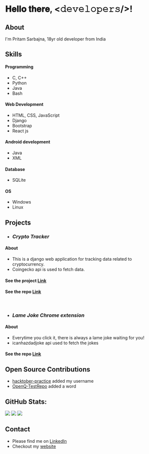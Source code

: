 # 𝐇𝐞𝐥𝐥𝐨 𝐭𝐡𝐞𝐫𝐞, <𝚍𝚎𝚟𝚎𝚕𝚘𝚙𝚎𝚛𝚜/>!

## About
I'm Pritam Sarbajna, 18yr old developer from India

## Skills

#### Programming
- C, C++
- Python
- Java
- Bash


#### Web Development
- HTML, CSS, JavaScript
- Django
- Bootstrap
- React js

#### Android development
- Java
- XML

#### Database
- SQLite

#### OS
- Windows
- Linux

## Projects

- ### ***Crypto Tracker***

#### About
- This is a django web application for tracking data related to cryptocurrency.
-  Coingecko api is used to fetch data.

#### See the project [Link](https://crypto-api-django.herokuapp.com/)
#### See the repo [Link](https://github.com/PritamSarbajna/crypto-tracker-website)

<br>

- ### ***Lame Joke Chrome extension***

#### About
- Everytime you click it, there is always a lame joke waiting for you!
- icanhazdadjoke api used to fetch the jokes

#### See the repo [Link](https://github.com/PritamSarbajna/lame-jokes-chrome-extension)

## Open Source Contributions

- [hacktober-practice](https://github.com/EddieHubCommunity/hacktoberfest-practice/pull/1115) added my username
- [OpenQ-TestRepo](https://github.com/OpenQDev/OpenQ-TestRepo/pull/354#issue-1268472423)
  added a word
  
## GitHub Stats:
<img src="https://github-readme-stats.vercel.app/api?username=PritamSarbajna&&show_icons=true&title_color=ffffff&icon_color=bb2acf&text_color=daf7dc&bg_color=151515">
<img src="https://github-readme-streak-stats.herokuapp.com?user=PritamSarbajna&theme=dark">
<img src="https://activity-graph.herokuapp.com/graph?username=PritamSarbajna&bg_color=03111c&color=4c9e95&line=8c00ff&point=3c9fdd&area=true&hide_border=true" >

## Contact
- Please find me on [LinkedIn](https://www.linkedin.com/in/pritam-sarbajna-74945821b/)
- Checkout my [website](https://pritam-sarbajna.netlify.app/)
